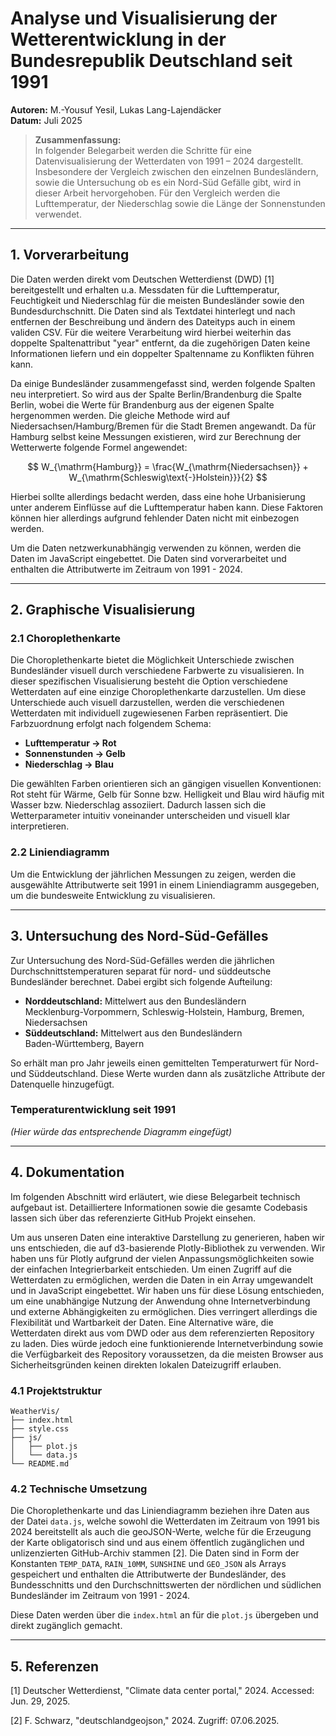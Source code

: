 # Analyse und Visualisierung der Wetterentwicklung in der Bundesrepublik Deutschland seit 1991

**Autoren:** M.-Yousuf Yesil, Lukas Lang-Lajendäcker  
**Datum:** Juli 2025

> **Zusammenfassung:**  
> In folgender Belegarbeit werden die Schritte für eine Datenvisualisierung der Wetterdaten von 1991 – 2024 dargestellt. Insbesondere der Vergleich zwischen den einzelnen Bundesländern, sowie die Untersuchung ob es ein Nord-Süd Gefälle gibt, wird in dieser Arbeit hervorgehoben. Für den Vergleich werden die Lufttemperatur, der Niederschlag sowie die Länge der Sonnenstunden verwendet.

---


## 1. Vorverarbeitung

Die Daten werden direkt vom Deutschen Wetterdienst (DWD) [1] bereitgestellt und erhalten u.a. Messdaten für die Lufttemperatur, Feuchtigkeit und Niederschlag für die meisten Bundesländer sowie den Bundesdurchschnitt. Die Daten sind als Textdatei hinterlegt und nach entfernen der Beschreibung und ändern des Dateityps auch in einem validen CSV. Für die weitere Verarbeitung wird hierbei weiterhin das doppelte Spaltenattribut "year" entfernt, da die zugehörigen Daten keine Informationen liefern und ein doppelter Spaltenname zu Konflikten führen kann.

Da einige Bundesländer zusammengefasst sind, werden folgende Spalten neu interpretiert. So wird aus der Spalte Berlin/Brandenburg die Spalte Berlin, wobei die Werte für Brandenburg aus der eigenen Spalte hergenommen werden. Die gleiche Methode wird auf Niedersachsen/Hamburg/Bremen für die Stadt Bremen angewandt. Da für Hamburg selbst keine Messungen existieren, wird zur Berechnung der Wetterwerte folgende Formel angewendet:

$$
W_{\mathrm{Hamburg}} = \frac{W_{\mathrm{Niedersachsen}} + W_{\mathrm{Schleswig\text{-}Holstein}}}{2}
$$

Hierbei sollte allerdings bedacht werden, dass eine hohe Urbanisierung unter anderem Einflüsse auf die Lufttemperatur haben kann. Diese Faktoren können hier allerdings aufgrund fehlender Daten nicht mit einbezogen werden.

Um die Daten netzwerkunabhängig verwenden zu können, werden die Daten im JavaScript eingebettet. Die Daten sind vorverarbeitet und enthalten die Attributwerte im Zeitraum von 1991 - 2024.

---

## 2. Graphische Visualisierung

### 2.1 Choroplethenkarte

Die Choroplethenkarte bietet die Möglichkeit Unterschiede zwischen Bundesländer visuell durch verschiedene Farbwerte zu visualisieren. In dieser spezifischen Visualisierung besteht die Option verschiedene Wetterdaten auf eine einzige Choroplethenkarte darzustellen. Um diese Unterschiede auch visuell darzustellen, werden die verschiedenen Wetterdaten mit individuell zugewiesenen Farben repräsentiert. Die Farbzuordnung erfolgt nach folgendem Schema:

- **Lufttemperatur → Rot**
- **Sonnenstunden → Gelb**
- **Niederschlag → Blau**

Die gewählten Farben orientieren sich an gängigen visuellen Konventionen: Rot steht für Wärme, Gelb für Sonne bzw. Helligkeit und Blau wird häufig mit Wasser bzw. Niederschlag assoziiert. Dadurch lassen sich die Wetterparameter intuitiv voneinander unterscheiden und visuell klar interpretieren.

### 2.2 Liniendiagramm

Um die Entwicklung der jährlichen Messungen zu zeigen, werden die ausgewählte Attributwerte seit 1991 in einem Liniendiagramm ausgegeben, um die bundesweite Entwicklung zu visualisieren.

---

## 3. Untersuchung des Nord-Süd-Gefälles

Zur Untersuchung des Nord-Süd-Gefälles werden die jährlichen Durchschnittstemperaturen separat für nord- und süddeutsche Bundesländer berechnet. Dabei ergibt sich folgende Aufteilung:

- **Norddeutschland:** Mittelwert aus den Bundesländern  
  Mecklenburg-Vorpommern, Schleswig-Holstein, Hamburg, Bremen, Niedersachsen
- **Süddeutschland:** Mittelwert aus den Bundesländern  
  Baden-Württemberg, Bayern

So erhält man pro Jahr jeweils einen gemittelten Temperaturwert für Nord- und Süddeutschland. Diese Werte wurden dann als zusätzliche Attribute der Datenquelle hinzugefügt.

### Temperaturentwicklung seit 1991

*(Hier würde das entsprechende Diagramm eingefügt)*

---

## 4. Dokumentation

Im folgenden Abschnitt wird erläutert, wie diese Belegarbeit technisch aufgebaut ist. Detailliertere Informationen sowie die gesamte Codebasis lassen sich über das referenzierte GitHub Projekt einsehen.

Um aus unseren Daten eine interaktive Darstellung zu generieren, haben wir uns entschieden, die auf d3-basierende Plotly-Bibliothek zu verwenden. Wir haben uns für Plotly aufgrund der vielen Anpassungsmöglichkeiten sowie der einfachen Integrierbarkeit entschieden. Um einen Zugriff auf die Wetterdaten zu ermöglichen, werden die Daten in ein Array umgewandelt und in JavaScript eingebettet. Wir haben uns für diese Lösung entschieden, um eine unabhängige Nutzung der Anwendung ohne Internetverbindung und externe Abhängigkeiten zu ermöglichen. Dies verringert allerdings die Flexibilität und Wartbarkeit der Daten. Eine Alternative wäre, die Wetterdaten direkt aus vom DWD oder aus dem referenzierten Repository zu laden. Dies würde jedoch eine funktionierende Internetverbindung sowie die Verfügbarkeit des Repository voraussetzen, da die meisten Browser aus Sicherheitsgründen keinen direkten lokalen Dateizugriff erlauben.

### 4.1 Projektstruktur

```
WeatherVis/
├── index.html
├── style.css
├── js/
│   ├── plot.js
│   └── data.js
└── README.md
```

### 4.2 Technische Umsetzung

Die Choroplethenkarte und das Liniendiagramm beziehen ihre Daten aus der Datei `data.js`, welche sowohl die Wetterdaten im Zeitraum von 1991 bis 2024 bereitstellt als auch die geoJSON-Werte, welche für die Erzeugung der Karte obligatorisch sind und aus einem öffentlich zugänglichen und unlizenzierten GitHub-Archiv stammen [2]. Die Daten sind in Form der Konstanten `TEMP_DATA`, `RAIN_10MM`, `SUNSHINE` und `GEO_JSON` als Arrays gespeichert und enthalten die Attributwerte der Bundesländer, des Bundesschnitts und den Durchschnittswerten der nördlichen und südlichen Bundesländer im Zeitraum von 1991 - 2024.

Diese Daten werden über die `index.html` an für die `plot.js` übergeben und direkt zugänglich gemacht.

---

## 5. Referenzen


[1] Deutscher Wetterdienst, "Climate data center portal," 2024. Accessed: Jun. 29, 2025.

[2] F. Schwarz, "deutschlandgeojson," 2024. Zugriff: 07.06.2025.